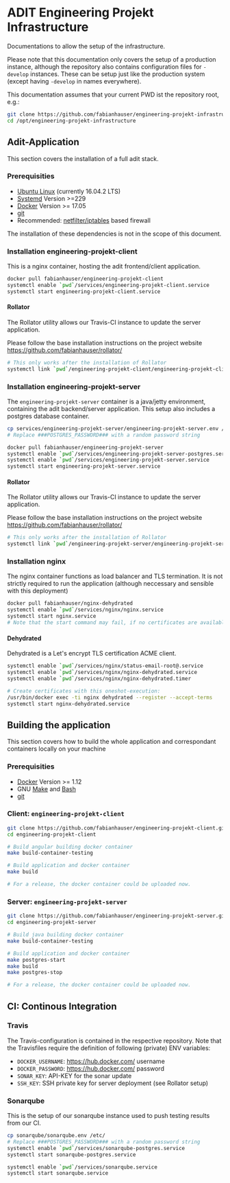 # ADIT Engineering Projekt Infrastructure

Documentations to allow the setup of the infrastructure.

Please note that this documentation only covers the setup of a production instance, although the repository also contains configuration files for `-develop` instances. These can be setup just like the production system (except having `-develop` in names everywhere).

This documentation assumes that your current PWD ist the repository root, e.g.:
```bash
git clone https://github.com/fabianhauser/engineering-projekt-infrastructure.git /opt/engineering-projekt-infrastructure
cd /opt/engineering-projekt-infrastructure
```

## Adit-Application

This section covers the installation of a full adit stack.

### Prerequisities

- [Ubuntu Linux](https://www.ubuntu.com/) (currently 16.04.2 LTS)
- [Systemd](https://www.freedesktop.org/wiki/Software/systemd/) Version >=229
- [Docker](https://www.docker.com/) Version >= 17.05
- [git](https://www.git-scm.org/)
- Recommended: [netfilter/iptables](https://netfilter.org/) based firewall

The installation of these dependencies is not in the scope of this document.

### Installation engineering-projekt-client

This is a nginx container, hosting the adit frontend/client application.

```bash
docker pull fabianhauser/engineering-projekt-client
systemctl enable `pwd`/services/engineering-projekt-client.service
systemctl start engineering-projekt-client.service
```

#### Rollator

The Rollator utility allows our Travis-CI instance to update the server application.

Please follow the base installation instructions on the project website https://github.com/fabianhauser/rollator/

```bash
# This only works after the installation of Rollator
systemctl link `pwd`/engineering-projekt-client/engineering-projekt-client-rollator.service
```


### Installation engineering-projekt-server

The `engineering-projekt-server` container is a java/jetty environment, containing the adit backend/server application.
This setup also includes a postgres database container.

```bash
cp services/engineering-projekt-server/engineering-projekt-server.env /etc/
# Replace ###POSTGRES_PASSWORD### with a random password string

docker pull fabianhauser/engineering-projekt-server
systemctl enable `pwd`/services/engineering-projekt-server-postgres.service
systemctl enable `pwd`/services/engineering-projekt-server.service
systemctl start engineering-projekt-server.service
```

#### Rollator

The Rollator utility allows our Travis-CI instance to update the server application.

Please follow the base installation instructions on the project website https://github.com/fabianhauser/rollator/

```bash
# This only works after the installation of Rollator
systemctl link `pwd`/engineering-projekt-server/engineering-projekt-server-rollator.service
```


### Installation nginx

The nginx container functions as load balancer and TLS termination.
It is not strictly required to run the application (although neccessary and sensible with this deployment)

```bash
docker pull fabianhauser/nginx-dehydrated
systemctl enable `pwd`/services/nginx/nginx.service
systemctl start nginx.service
# Note that the start command may fail, if no certificates are available. See section Dehydrated
```

#### Dehydrated

Dehydrated is a Let's encrypt TLS certification ACME client.

```bash
systemctl enable `pwd`/services/nginx/status-email-root@.service
systemctl enable `pwd`/services/nginx/nginx-dehydrated.service
systemctl enable `pwd`/services/nginx/nginx-dehydrated.timer

# Create certificates with this oneshot-execution:
/usr/bin/docker exec -ti nginx dehydrated --register --accept-terms
systemctl start nginx-dehydrated.service
```


## Building the application

This section covers how to build the whole application and correspondant containers locally on your machine

### Prerequisities

- [Docker](https://www.docker.com/) Version >= 1.12
- GNU [Make](https://www.gnu.org/software/make/) and [Bash](https://www.gnu.org/software/bash/)
- [git](https://www.git-scm.org/)


### Client: `engineering-projekt-client`

```bash
git clone https://github.com/fabianhauser/engineering-projekt-client.git engineering-projekt-client
cd engineering-projekt-client

# Build angular building docker container
make build-container-testing

# Build application and docker container
make build

# For a release, the docker container could be uploaded now.
```

### Server: `engineering-projekt-server`

```bash
git clone https://github.com/fabianhauser/engineering-projekt-server.git engineering-projekt-server
cd engineering-projekt-server

# Build java building docker container
make build-container-testing

# Build application and docker container
make postgres-start
make build
make postgres-stop

# For a release, the docker container could be uploaded now.
```

## CI: Continous Integration

### Travis

The Travis-configuration is contained in the respective repository. Note that the Travisfiles require the definition of following (private) ENV variables:

- `DOCKER_USERNAME`: https://hub.docker.com/ username
- `DOCKER_PASSWORD`: https://hub.docker.com/ password
- `SONAR_KEY`: API-KEY for the sonar update
- `SSH_KEY`: SSH private key for server deployment (see Rollator setup)

### Sonarqube

This is the setup of our sonarqube instance used to push testing results from our CI.

```bash
cp sonarqube/sonarqube.env /etc/
# Replace ###POSTGRES_PASSWORD### with a random password string
systemctl enable `pwd`/services/sonarqube-postgres.service
systemctl start sonarqube-postgres.service

systemctl enable `pwd`/services/sonarqube.service
systemctl start sonarqube.service
```
